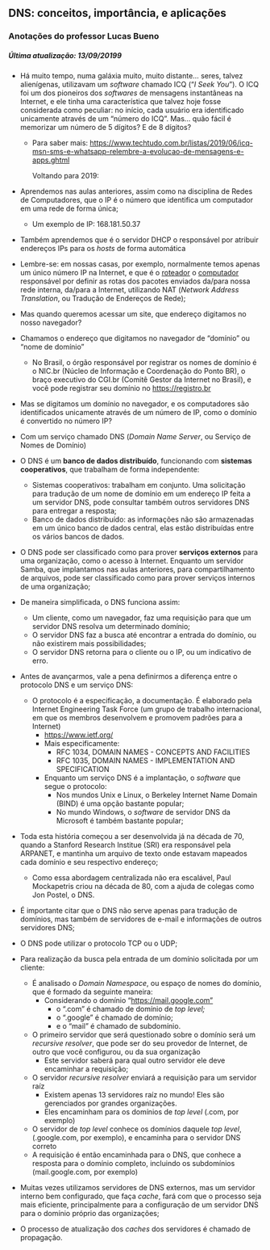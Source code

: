 ## DNS: conceitos, importância, e aplicações

### Anotações do professor Lucas Bueno

##### Última atualização: 13/09/20199

- Há muito tempo, numa galáxia muito, muito distante… seres, talvez alienígenas, utilizavam um *software* chamado ICQ (“*I Seek You*”). O ICQ foi um dos pioneiros dos *softwares* de mensagens instantâneas na Internet, e ele tinha uma característica que talvez hoje fosse considerada como peculiar: no início, cada usuário era identificado unicamente através de um “número do ICQ”. Mas… quão fácil é memorizar um número de 5 dígitos? E de 8 dígitos?
  
  - Para saber mais: https://www.techtudo.com.br/listas/2019/06/icq-msn-sms-e-whatsapp-relembre-a-evolucao-de-mensagens-e-apps.ghtml
    
    Voltando para 2019:

- Aprendemos nas aulas anteriores, assim como na disciplina de Redes de Computadores, que o IP é o número que identifica um computador em uma rede de forma única;
  
  - Um exemplo de IP: 168.181.50.37

- Também aprendemos que é o servidor DHCP o responsável por atribuir endereços IPs para os *hosts* de forma automática

- Lembre-se: em nossas casas, por exemplo, normalmente temos apenas um único número IP na Internet, e que é o <u>roteador</u> o <u>computador</u> responsável por definir as rotas dos pacotes enviados da/para nossa rede interna, da/para a Internet, utilizando NAT (*Network Address Translation*, ou Tradução de Endereços de Rede);

- Mas quando queremos acessar um site, que endereço digitamos no nosso navegador?

- Chamamos o endereço que digitamos no navegador de “domínio” ou “nome de domínio”
  
  - No Brasil, o órgão responsável por registrar os nomes de domínio é o NIC.br (Núcleo de Informação e Coordenação do Ponto BR), o braço executivo do CGI.br (Comitê Gestor da Internet no Brasil), e você pode registrar seu domínio no https://registro.br

- Mas se digitamos um domínio no navegador, e os computadores são identificados unicamente através de um número de IP, como o domínio é convertido no número IP?

- Com um serviço chamado DNS (*Domain Name Server*, ou Serviço de Nomes de Domínio)

- O DNS é um **banco de dados distribuído**, funcionando com **sistemas cooperativos**, que trabalham de forma independente:
  
  - Sistemas cooperativos: trabalham em conjunto. Uma solicitação para tradução de um nome de domínio em um endereço IP feita a um servidor DNS, pode consultar também outros servidores DNS para entregar a resposta;
  - Banco de dados distribuído: as informações não são armazenadas em um único banco de dados central, elas estão distribuídas entre os vários bancos de dados. 

- O DNS pode ser classificado como para prover **serviços externos** para uma organização, como o acesso à Internet. Enquanto um servidor Samba, que implantamos nas aulas anteriores, para compartilhamento de arquivos, pode ser classificado como para prover serviços internos de uma organização;

- De maneira simplificada, o DNS funciona assim:
  
  - Um cliente, como um navegador, faz uma requisição para que um servidor DNS resolva um determinado domínio;
  - O servidor DNS faz a busca  até encontrar a entrada do domínio, ou não existirem mais possibilidades;
  - O servidor DNS retorna para o cliente ou o IP, ou um indicativo de erro.

- Antes de avançarmos, vale a pena definirmos a diferença entre o protocolo DNS e um serviço DNS:
  
  - O protocolo é a especificação, a documentação. É elaborado pela Internet Engineering Task Force (um grupo de trabalho internacional, em que os membros desenvolvem e promovem padrões para a Internet)
    - https://www.ietf.org/
    - Mais especificamente:
      - RFC 1034, DOMAIN NAMES - CONCEPTS AND FACILITIES
      - RFC 1035, DOMAIN NAMES -    IMPLEMENTATION AND SPECIFICATION
    - Enquanto um serviço DNS é a implantação, o *software* que segue o protocolo:
      - Nos mundos Unix e Linux, o Berkeley Internet Name Domain (BIND) é uma opção bastante popular;
      - No mundo Windows, o *software* de servidor DNS da Microsoft é também bastante popular;

- Toda esta história começou a ser desenvolvida já na década de 70, quando a Stanford Research Institue (SRI) era responsável pela ARPANET, e mantinha um arquivo de texto onde estavam mapeados cada domínio e seu respectivo endereço;
  
  - Como essa abordagem centralizada não era escalável, Paul Mockapetris criou na década de 80, com a ajuda de colegas como Jon Postel, o DNS.

- É importante citar que o DNS não serve apenas para tradução de domínios, mas também de servidores de e-mail e informações de outros servidores DNS;

- O DNS pode utilizar o protocolo TCP ou o UDP;

- Para realização da busca pela entrada de um domínio solicitada por um cliente:
  
  - É analisado o *Domain Namespace*, ou espaço de nomes do domínio, que é formado da seguinte maneira:
    - Considerando o domínio “https://mail.google.com”
      - o “.com” é chamado de domínio de *top level;*
      - o “.google” é chamado de domínio;
      - e o “mail” é chamado de subdomínio.
  - O primeiro servidor que será questionado sobre o domínio será um *recursive resolver*, que pode ser do seu provedor de Internet, de outro que você configurou, ou da sua organização
    - Este servidor saberá para qual outro servidor ele deve encaminhar a requisição;
  - O servidor *recursive resolver* enviará a requisição para um servidor raíz
    - Existem apenas 13 servidores raíz no mundo! Eles são gerenciados por grandes organizações.
    - Eles encaminham para os domínios de *top level* (.com, por exemplo)
  - O servidor de *top level* conhece os domínios daquele *top level*, (.google.com, por exemplo), e encaminha para o servidor DNS correto
  - A requisição é então encaminhada para o DNS, que conhece a resposta para o domínio completo, incluindo os subdomínios (mail.google.com, por exemplo)

- Muitas vezes utilizamos servidores de DNS externos, mas um servidor interno bem configurado, que faça *cache*, fará com que o processo seja mais eficiente, principalmente para a configuração de um servidor DNS para o domínio próprio das organizações;

- O processo de atualização dos *caches* dos servidores é chamado de propagação.
